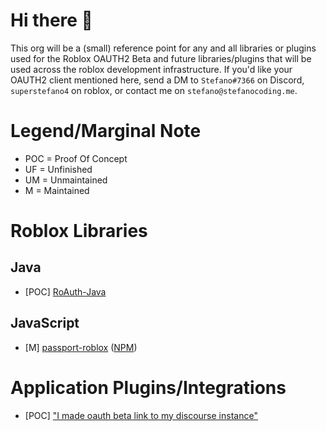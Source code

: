 # Hi there 👋

This org will be a (small) reference point for any and all libraries or plugins used for the Roblox OAUTH2 Beta and future libraries/plugins that will be used across the roblox development infrastructure. If you'd like your OAUTH2 client mentioned here, send a DM to `Stefano#7366` on Discord, `superstefano4` on roblox, or contact me on `stefano@stefanocoding.me`.

# Legend/Marginal Note 
 - POC = Proof Of Concept
 - UF = Unfinished
 - UM = Unmaintained
 - M = Maintained

# Roblox Libraries
## Java
 - [POC] [RoAuth-Java](https://github.com/RoAuth/RoAuth-Java) 
 
## JavaScript
 - [M] [passport-roblox](https://github.com/tovyblox/passport-roblox) ([NPM](https://www.npmjs.com/package/passport-roblox))
 
# Application Plugins/Integrations
 - [POC] ["I made oauth beta link to my discourse instance"](https://devforum.roblox.com/t/i-made-oauth-beta-link-to-my-discourse-instance/1946128)
